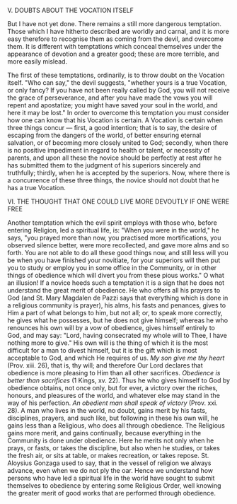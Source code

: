 
V. DOUBTS ABOUT THE VOCATION ITSELF

But I have not yet done. There remains a still more dangerous temptation. Those which I have hitherto described are worldly and carnal, and it is more easy therefore to recognise them as coming from the devil, and overcome them. It is different with temptations which conceal themselves under the appearance of devotion and a greater good; these are more terrible, and more easily mislead.

The first of these temptations, ordinarily, is to throw doubt on the Vocation itself. \"Who can say,\" the devil suggests, \"whether yours is a true Vocation, or only fancy? If you have not been really called by God, you will not receive the grace of perseverance, and after you have made the vows you will repent and apostatize; you might have saved your soul in the world, and here it may be lost.\" In order to overcome this temptation you must consider how one can know that his Vocation is certain. A Vocation is certain when three things concur — first, a good intention; that is to say, the desire of escaping from the dangers of the world, of better ensuring eternal salvation, or of becoming more closely united to God; secondly, when there is no positive impediment in regard to health or talent, or necessity of parents, and upon all these the novice should be perfectly at rest after he has submitted them to the judgment of his superiors sincerely and truthfully; thirdly, when he is accepted by the superiors. Now, where there is a concurrence of these three things, the novice should not doubt that he has a true Vocation.

VI\. THE THOUGHT THAT ONE COULD LIVE MORE DEVOUTLY IF ONE WERE FREE

Another temptation which the evil spirit employs with those who, before entering Religion, led a spiritual life, is: \"When you were in the world,\" he says, \"you prayed more than now, you practised more mortifications, you observed silence better, were more recollected, and gave more alms and so forth. You are not able to do all these good things now, and still less will you be when you have finished your novitiate, for your superiors will then put you to study or employ you in some office in the Community, or in other things of obedience which will divert you from these pious works.\" O what an illusion! If a novice heeds such a temptation it is a sign that he does not understand the great merit of obedience. He who offers all his prayers to God (and St. Mary Magdalen de Pazzi says that everything which is done in a religious community is prayer), his alms, his fasts and penances, gives to Him a part of what belongs to him, but not all; or, to speak more correctly, he gives what he possesses, but he does not give himself; whereas he who renounces his own will by a vow of obedience, gives himself entirely to God, and may say: \"Lord, having consecrated my whole will to Thee, I have nothing more to give.\" His own will is the thing of which it is the most difficult for a man to divest himself, but it is the gift which is most acceptable to God, and which He requires of us. *My son give me thy heart* (Prov. xiii. 26), that is, thy will; and therefore Our Lord declares that obedience is more pleasing to Him than all other sacrifices. *Obedience is better than sacrifices* (1 Kings, xv. 22). Thus he who gives himself to God by obedience obtains, not once only, but for ever, a victory over the riches, honours, and pleasures of the world, and whatever else may stand in the way of his perfection. *An obedient man shall speak of victory* (Prov. xxi. 28). A man who lives in the world, no doubt, gains merit by his fasts, disciplines, prayers, and such like, but following in these his own will, he gains less than a Religious, who does all through obedience. The Religious gains more merit, and gains continually, because everything in the Community is done under obedience. Here he merits not only when he prays, or fasts, or takes the discipline, but also when he studies, or takes the fresh air, or sits at table, or makes recreation, or takes repose. St. Aloysius Gonzaga used to say, that in the vessel of religion we always advance, even when we do not ply the oar. Hence we understand how persons who have led a spiritual life in the world have sought to submit themselves to obedience by entering some Religious Order, well knowing the greater merit of good works that are performed through obedience.

